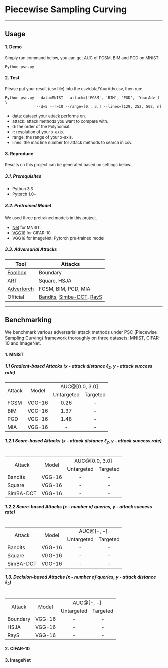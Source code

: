 # Piecewise Sampling Curving

---
## Usage

#### 1. Demo
<font size=2>Simply run command below, you can get AUC of FGSM, BIM and PGD on MNIST.</font>
```
Python psc.py
```

#### 2. Test
<font size=2>Please put your result (csv file) into the csv/data/YourAdv.csv, then run:</font>
```
Python psc.py --data=MNIST --attack=['FGSM', 'BIM', 'PGD', 'YourAdv'] \
              --d=5 --r=10 --range=[0., 3.] --lines=[129, 252, 502, n]
```
* <font size=2> data: dataset your attack performs on. </font>
* <font size=2> attack: attack methods you want to compare with. </font>
* <font size=2> d: the order of the Polynomial. </font>
* <font size=2> r: resolution of your x-axis. </font>
* <font size=2> range: the range of your x-axis. </font>
* <font size=2> lines: the max line number for attack methods to search in csv. </font>

#### 3. Reproduce
<font size=2>Results on this project can be generated based on settings below.</font>

##### 3.1. Prerequisites
* <font size=2> Python 3.6 </font>
* <font size=2> Pytorch 1.0+ </font>

##### 3.2. Pretrained Model
<font size=2> We used three pretrained models in this project.</font>
* <font size=2> [Net](https://drive.google.com/drive/folders/1cO1lEXiiQgUE9PKdXsuVr5TsPEAS4ras) for MNIST </font>
* <font size=2> [VGG16](https://drive.google.com/drive/folders/1zMUAV4rV0pYIayOCWB4iCIMN0vHOfWUs) for CIFAR-10 </font>
* <font size=2> VGG16 for ImageNet: Pytorch pre-trained model </font>

##### 3.3. Adversarial Attacks
Tool |  Attacks
---------|----------
[Foolbox](https://foolbox.readthedocs.io/) |  Boundary
[ART](https://github.com/Trusted-AI/adversarial-robustness-toolbox) | Square, HSJA
[Advertorch](https://advertorch.readthedocs.io/en/latest/index.html) | FGSM, BIM, PGD, MIA
Official | [Bandits](https://github.com/MadryLab/blackbox-bandits), [Simba-DCT](https://github.com/cg563/simple-blackbox-attack), [RayS](https://github.com/uclaml/RayS)

---
## Benchmarking

We benchmark various adversarial attack methods under PSC (Piecewise Sampling Curving) framework thoroughly on three datasets: MNIST, CIFAR-10 and ImageNet.

#### 1. MNIST
##### 1.1 Gradient-based Attacks (x - attack distance $\ell_2$, y - attack success rate)
<table>
    <tr>
        <td rowspan='2' style="text-align:center">Attack</td>
        <td rowspan='2' style="text-align:center">Model</td>
        <td colspan='2' style="text-align:center">AUC@[0.0, 3.0]</td>
    </tr>
    <tr>
        <td style="text-align:center">Untargeted</td>
        <td style="text-align:center">Targeted</td>
    </tr>
    <tr>
        <td style="text-align:left">FGSM</td>
        <td style="text-align:center">VGG-16</td>
        <td style="text-align:center">0.26</td>
        <td style="text-align:center">-</td>
    </tr>
    <tr>
        <td style="text-align:left">BIM</td>
        <td style="text-align:center">VGG-16</td>
        <td style="text-align:center">1.37</td>
        <td style="text-align:center">-</td>
    </tr>
    <tr>
        <td style="text-align:left">PGD</td>
        <td style="text-align:center">VGG-16</td>
        <td style="text-align:center">1.48</td>
        <td style="text-align:center">-</td>
    </tr>
    <tr>
        <td style="text-align:left">MIA</td>
        <td style="text-align:center">VGG-16</td>
        <td style="text-align:center">-</td>
        <td style="text-align:center">-</td>
    </tr>
<table>

##### 1.2.1 Score-based Attacks (x - attack distance $\ell_2$, y - attack success rate)
<table>
    <tr>
        <td rowspan='2' style="text-align:center">Attack</td>
        <td rowspan='2' style="text-align:center">Model</td>
        <td colspan='2' style="text-align:center">AUC@[0.0, 3.0]</td>
    </tr>
    <tr>
        <td style="text-align:center">Untargeted</td>
        <td style="text-align:center">Targeted</td>
    </tr>
    <tr>
        <td style="text-align:left">Bandits</td>
        <td style="text-align:center">VGG-16</td>
        <td style="text-align:center">-</td>
        <td style="text-align:center">-</td>
    </tr>
    <tr>
        <td style="text-align:left">Square</td>
        <td style="text-align:center">VGG-16</td>
        <td style="text-align:center">-</td>
        <td style="text-align:center">-</td>
    </tr>
    <tr>
        <td style="text-align:left">SimBA-DCT</td>
        <td style="text-align:center">VGG-16</td>
        <td style="text-align:center">-</td>
        <td style="text-align:center">-</td>
    </tr>
<table>

##### 1.2.2 Score-based Attacks (x - number of queries, y - attack success rate)
<table>
    <tr>
        <td rowspan='2' style="text-align:center">Attack</td>
        <td rowspan='2' style="text-align:center">Model</td>
        <td colspan='2' style="text-align:center">AUC@[-, -]</td>
    </tr>
    <tr>
        <td style="text-align:center">Untargeted</td>
        <td style="text-align:center">Targeted</td>
    </tr>
    <tr>
        <td style="text-align:left">Bandits</td>
        <td style="text-align:center">VGG-16</td>
        <td style="text-align:center">-</td>
        <td style="text-align:center">-</td>
    </tr>
    <tr>
        <td style="text-align:left">Square</td>
        <td style="text-align:center">VGG-16</td>
        <td style="text-align:center">-</td>
        <td style="text-align:center">-</td>
    </tr>
    <tr>
        <td style="text-align:left">SimBA-DCT</td>
        <td style="text-align:center">VGG-16</td>
        <td style="text-align:center">-</td>
        <td style="text-align:center">-</td>
    </tr>
<table>

##### 1.3. Decision-based Attacks (x - number of queries, y - attack distance $\ell_2$)
<table>
    <tr>
        <td rowspan='2' style="text-align:center">Attack</td>
        <td rowspan='2' style="text-align:center">Model</td>
        <td colspan='2' style="text-align:center">AUC@[-, -]</td>
    </tr>
    <tr>
        <td style="text-align:center">Untargeted</td>
        <td style="text-align:center">Targeted</td>
    </tr>
    <tr>
        <td style="text-align:left">Boundary</td>
        <td style="text-align:center">VGG-16</td>
        <td style="text-align:center">-</td>
        <td style="text-align:center">-</td>
    </tr>
    <tr>
        <td style="text-align:left">HSJA</td>
        <td style="text-align:center">VGG-16</td>
        <td style="text-align:center">-</td>
        <td style="text-align:center">-</td>
    </tr>
    <tr>
        <td style="text-align:left">RayS</td>
        <td style="text-align:center">VGG-16</td>
        <td style="text-align:center">-</td>
        <td style="text-align:center">-</td>
    </tr>
<table>

#### 2. CIFAR-10

#### 3. ImageNet

